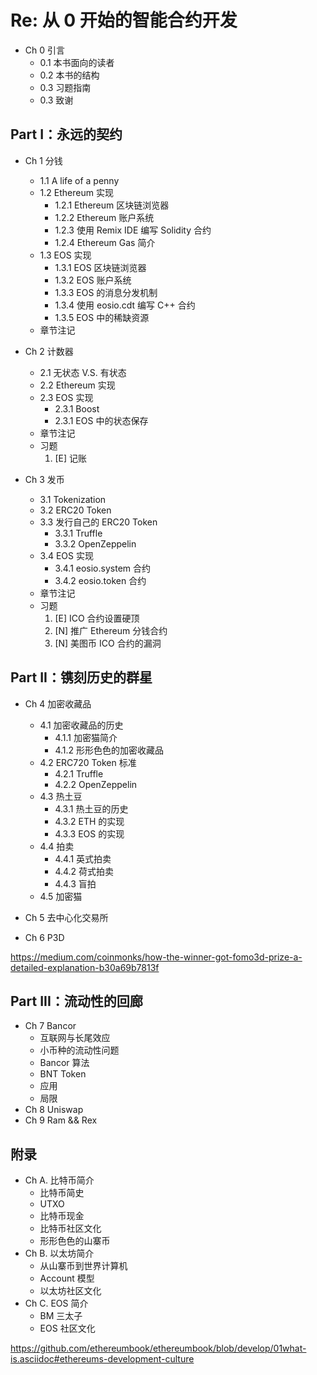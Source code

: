 # Re: 从 0 开始的智能合约开发
- Ch 0 引言
    - 0.1 本书面向的读者
    - 0.2 本书的结构
    - 0.3 习题指南
    - 0.3 致谢

## Part I：永远的契约
- Ch 1 分钱
    - 1.1 A life of a penny
    - 1.2 Ethereum 实现
        - 1.2.1 Ethereum 区块链浏览器
        - 1.2.2 Ethereum 账户系统
        - 1.2.3 使用 Remix IDE 编写 Solidity 合约
        - 1.2.4 Ethereum Gas 简介 
    - 1.3 EOS 实现
        - 1.3.1 EOS 区块链浏览器
        - 1.3.2 EOS 账户系统
        - 1.3.3 EOS 的消息分发机制
        - 1.3.4 使用 eosio.cdt 编写 C++ 合约        
        - 1.3.5 EOS 中的稀缺资源
    - 章节注记

- Ch 2 计数器
    - 2.1 无状态 V.S. 有状态
    - 2.2 Ethereum 实现
    - 2.3 EOS 实现
        - 2.3.1 Boost
        - 2.3.1 EOS 中的状态保存
    - 章节注记
    - 习题
        1. [E] 记账

- Ch 3 发币
    - 3.1 Tokenization
    - 3.2 ERC20 Token
    - 3.3 发行自己的 ERC20 Token
        - 3.3.1 Truffle
        - 3.3.2 OpenZeppelin   
    - 3.4 EOS 实现
        - 3.4.1 eosio.system 合约
        - 3.4.2 eosio.token 合约
    - 章节注记
    - 习题
        1. [E] ICO 合约设置硬顶
        2. [N] 推广 Ethereum 分钱合约
        3. [N] 美图币 ICO 合约的漏洞

## Part II：镌刻历史的群星
- Ch 4 加密收藏品
    - 4.1 加密收藏品的历史
        - 4.1.1 加密猫简介
        - 4.1.2 形形色色的加密收藏品
    - 4.2 ERC720 Token 标准
        - 4.2.1 Truffle
        - 4.2.2 OpenZeppelin   
    - 4.3 热土豆
        - 4.3.1 热土豆的历史
        - 4.3.2 ETH 的实现
        - 4.3.3 EOS 的实现  
    - 4.4 拍卖
        - 4.4.1 英式拍卖
        - 4.4.2 荷式拍卖
        - 4.4.3 盲拍    
    - 4.5 加密猫

- Ch 5 去中心化交易所
- Ch 6 P3D

https://medium.com/coinmonks/how-the-winner-got-fomo3d-prize-a-detailed-explanation-b30a69b7813f

## Part III：流动性的回廊
- Ch 7 Bancor
    - 互联网与长尾效应
    - 小币种的流动性问题
    - Bancor 算法
    - BNT Token
    - 应用
    - 局限
- Ch 8 Uniswap
- Ch 9 Ram && Rex

## 附录
- Ch A. 比特币简介
    - 比特币简史
    - UTXO 
    - 比特币现金
    - 比特币社区文化
    - 形形色色的山寨币
- Ch B. 以太坊简介
    - 从山寨币到世界计算机
    - Account 模型
    - 以太坊社区文化
- Ch C. EOS 简介
    - BM 三太子
    - EOS 社区文化

https://github.com/ethereumbook/ethereumbook/blob/develop/01what-is.asciidoc#ethereums-development-culture 
